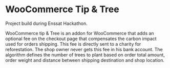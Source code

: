 # WooCommerce Tip & Tree

Project build during Enssat Hackathon.

WooCommerce tip & Tree is an addon for WooCommerce that adds an optional fee on the checkout page that compensates the carbon impact used for orders shipping. This fee is directly sent to a charity for reforestation. The shop owner never gets this fee in his bank account. The algorithm defines the number of trees to plant based on order total amount, order weight and distance between shipping destination and shop location.
